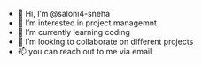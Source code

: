 - 👋 Hi, I’m @saloni4-sneha
- 👀 I’m interested in project managemnt
- 🌱 I’m currently learning coding
- 💞️ I’m looking to collaborate on different projects
- 📫 you can reach out to me via email

<!---
saloni4-sneha/saloni4-sneha is a ✨ special ✨ repository because its `README.md` (this file) appears on your GitHub profile.
You can click the Preview link to take a look at your changes.
--->
